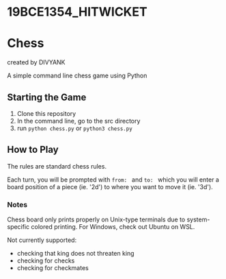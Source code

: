 # 19BCE1354_HITWICKET
# Chess
created by DIVYANK

A simple command line chess game using Python

## Starting the Game
1. Clone this repository
2. In the command line, go to the src directory
3. run `python chess.py` or `python3 chess.py`

## How to Play
The rules are standard chess rules.

Each turn, you will be prompted with `from: ` and `to: ` which you will enter a board position of a piece (ie. '2d') to where you want to move it (ie. '3d').

### Notes
Chess board only prints properly on Unix-type terminals due to system-specific colored printing. 
For Windows, check out Ubuntu on WSL.

Not currently supported: 
 * checking that king does not threaten king
 * checking for checks
 * checking for checkmates
